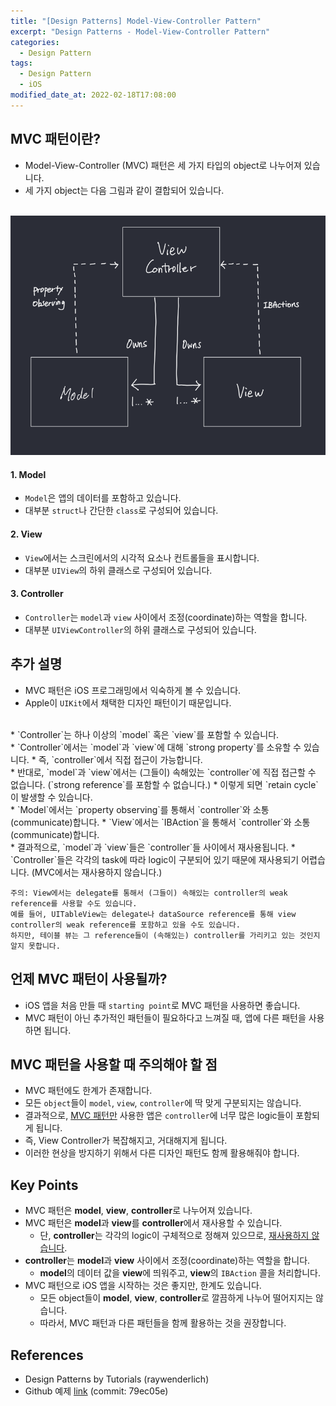 ```yaml
---
title: "[Design Patterns] Model-View-Controller Pattern"
excerpt: "Design Patterns - Model-View-Controller Pattern"
categories: 
  - Design Pattern
tags:
  - Design Pattern
  - iOS
modified_date_at: 2022-02-18T17:08:00
---
```

## MVC 패턴이란?  
* Model-View-Controller (MVC) 패턴은 세 가지 타입의 object로 나누어져 있습니다.  
* 세 가지 object는 다음 그림과 같이 결합되어 있습니다.  
<br>
<center><img src="/assets/images/design_pattern/mvc_pattern/MVC_pattern_black.png"></center>

#### 1. Model
* `Model`은 앱의 데이터를 포함하고 있습니다.  
* 대부분 `struct`나 간단한 `class`로 구성되어 있습니다.  

#### 2. View  
* `View`에서는 스크린에서의 시각적 요소나 컨트롤들을 표시합니다.  
* 대부분 `UIView`의 하위 클래스로 구성되어 있습니다.  

#### 3. Controller  
* `Controller`는 `model`과 `view` 사이에서 조정(coordinate)하는 역할을 합니다.  
* 대부분 `UIViewController`의 하위 클래스로 구성되어 있습니다.  

## 추가 설명  
* MVC 패턴은 iOS 프로그래밍에서 익숙하게 볼 수 있습니다.  
* Apple이 `UIKit`에서 채택한 디자인 패턴이기 때문입니다.  
<br>
* `Controller`는 하나 이상의 `model` 혹은 `view`를 포함할 수 있습니다.  
<br>
* `Controller`에서는 `model`과 `view`에 대해 `strong property`를 소유할 수 있습니다.  
* 즉, `controller`에서 직접 접근이 가능합니다.  
<br>
* 반대로, `model`과 `view`에서는 (그들이) 속해있는 `controller`에 직접 접근할 수 없습니다. (`strong reference`를 포함할 수 없습니다.)  
* 이렇게 되면 `retain cycle`이 발생할 수 있습니다.  
<br>
* `Model`에서는 `property observing`를 통해서 `controller`와 소통(communicate)합니다.  
* `View`에서는 `IBAction`을 통해서 `controller`와 소통(communicate)합니다.  
<br>
* 결과적으로, `model`과 `view`들은 `controller`들 사이에서 재사용됩니다.  
* `Controller`들은 각각의 task에 따라 logic이 구분되어 있기 때문에 재사용되기 어렵습니다. (MVC에서는 재사용하지 않습니다.)  
<br>

```
주의: View에서는 delegate를 통해서 (그들이) 속해있는 controller의 weak reference를 사용할 수도 있습니다. 
예를 들어, UITableView는 delegate나 dataSource reference를 통해 view controller의 weak reference를 포함하고 있을 수도 있습니다.
하지만, 테이블 뷰는 그 reference들이 (속해있는) controller를 가리키고 있는 것인지 알지 못합니다.
```

## 언제 MVC 패턴이 사용될까?  
* iOS 앱을 처음 만들 때 `starting point`로 MVC 패턴을 사용하면 좋습니다.  
* MVC 패턴이 아닌 추가적인 패턴들이 필요하다고 느껴질 때, 앱에 다른 패턴을 사용하면 됩니다.  

## MVC 패턴을 사용할 때 주의해야 할 점  
* MVC 패턴에도 한계가 존재합니다.  
* 모든 `object`들이 `model`, `view`, `controller`에 딱 맞게 구분되지는 않습니다.  
* 결과적으로, <u>MVC 패턴만</u> 사용한 앱은 `controller`에 너무 많은 logic들이 포함되게 됩니다.  
* 즉, View Controller가 복잡해지고, 거대해지게 됩니다.  
* 이러한 현상을 방지하기 위해서 다른 디자인 패턴도 함께 활용해줘야 합니다.  

## Key Points  
* MVC 패턴은 **model**, **view**, **controller**로 나누어져 있습니다.  
* MVC 패턴은 **model**과 **view**를 **controller**에서 재사용할 수 있습니다.  
  * 단, **controller**는 각각의 logic이 구체적으로 정해져 있으므로, <u>재사용하지 않습니다</u>.  
* **controller**는 **model**과 **view** 사이에서 조정(coordinate)하는 역할을 합니다.  
  * **model**의 데이터 값을 **view**에 띄워주고, **view**의 `IBAction` 콜을 처리합니다.  
* MVC 패턴으로 iOS 앱을 시작하는 것은 좋지만, 한계도 있습니다.  
  * 모든 object들이 **model**, **view**, **controller**로 깔끔하게 나누어 떨어지지는 않습니다.  
  * 따라서, MVC 패턴과 다른 패턴들을 함께 활용하는 것을 권장합니다.  

## References  
* Design Patterns by Tutorials (raywenderlich)  
* Github 예제 [link](https://github.com/seungchann/fundamental-design-pattern-example/tree/main) (commit: 79ec05e)  